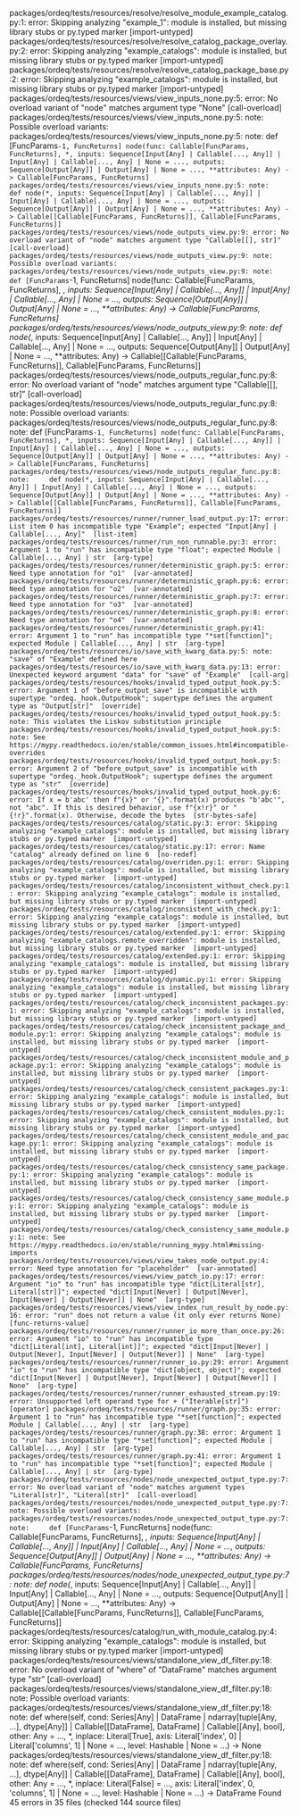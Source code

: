 packages/ordeq/tests/resources/resolve/resolve_module_example_catalog.py:1: error: Skipping analyzing "example_1": module is installed, but missing library stubs or py.typed marker  [import-untyped]
packages/ordeq/tests/resources/resolve/resolve_catalog_package_overlay.py:2: error: Skipping analyzing "example_catalogs": module is installed, but missing library stubs or py.typed marker  [import-untyped]
packages/ordeq/tests/resources/resolve/resolve_catalog_package_base.py:2: error: Skipping analyzing "example_catalogs": module is installed, but missing library stubs or py.typed marker  [import-untyped]
packages/ordeq/tests/resources/views/view_inputs_none.py:5: error: No overload variant of "node" matches argument type "None"  [call-overload]
packages/ordeq/tests/resources/views/view_inputs_none.py:5: note: Possible overload variants:
packages/ordeq/tests/resources/views/view_inputs_none.py:5: note:     def [FuncParams`-1, FuncReturns] node(func: Callable[FuncParams, FuncReturns], *, inputs: Sequence[Input[Any] | Callable[..., Any]] | Input[Any] | Callable[..., Any] | None = ..., outputs: Sequence[Output[Any]] | Output[Any] | None = ..., **attributes: Any) -> Callable[FuncParams, FuncReturns]
packages/ordeq/tests/resources/views/view_inputs_none.py:5: note:     def node(*, inputs: Sequence[Input[Any] | Callable[..., Any]] | Input[Any] | Callable[..., Any] | None = ..., outputs: Sequence[Output[Any]] | Output[Any] | None = ..., **attributes: Any) -> Callable[[Callable[FuncParams, FuncReturns]], Callable[FuncParams, FuncReturns]]
packages/ordeq/tests/resources/views/node_outputs_view.py:9: error: No overload variant of "node" matches argument type "Callable[[], str]"  [call-overload]
packages/ordeq/tests/resources/views/node_outputs_view.py:9: note: Possible overload variants:
packages/ordeq/tests/resources/views/node_outputs_view.py:9: note:     def [FuncParams`-1, FuncReturns] node(func: Callable[FuncParams, FuncReturns], *, inputs: Sequence[Input[Any] | Callable[..., Any]] | Input[Any] | Callable[..., Any] | None = ..., outputs: Sequence[Output[Any]] | Output[Any] | None = ..., **attributes: Any) -> Callable[FuncParams, FuncReturns]
packages/ordeq/tests/resources/views/node_outputs_view.py:9: note:     def node(*, inputs: Sequence[Input[Any] | Callable[..., Any]] | Input[Any] | Callable[..., Any] | None = ..., outputs: Sequence[Output[Any]] | Output[Any] | None = ..., **attributes: Any) -> Callable[[Callable[FuncParams, FuncReturns]], Callable[FuncParams, FuncReturns]]
packages/ordeq/tests/resources/views/node_outputs_regular_func.py:8: error: No overload variant of "node" matches argument type "Callable[[], str]"  [call-overload]
packages/ordeq/tests/resources/views/node_outputs_regular_func.py:8: note: Possible overload variants:
packages/ordeq/tests/resources/views/node_outputs_regular_func.py:8: note:     def [FuncParams`-1, FuncReturns] node(func: Callable[FuncParams, FuncReturns], *, inputs: Sequence[Input[Any] | Callable[..., Any]] | Input[Any] | Callable[..., Any] | None = ..., outputs: Sequence[Output[Any]] | Output[Any] | None = ..., **attributes: Any) -> Callable[FuncParams, FuncReturns]
packages/ordeq/tests/resources/views/node_outputs_regular_func.py:8: note:     def node(*, inputs: Sequence[Input[Any] | Callable[..., Any]] | Input[Any] | Callable[..., Any] | None = ..., outputs: Sequence[Output[Any]] | Output[Any] | None = ..., **attributes: Any) -> Callable[[Callable[FuncParams, FuncReturns]], Callable[FuncParams, FuncReturns]]
packages/ordeq/tests/resources/runner/runner_load_output.py:17: error: List item 0 has incompatible type "Example"; expected "Input[Any] | Callable[..., Any]"  [list-item]
packages/ordeq/tests/resources/runner/run_non_runnable.py:3: error: Argument 1 to "run" has incompatible type "float"; expected Module | Callable[..., Any] | str  [arg-type]
packages/ordeq/tests/resources/runner/deterministic_graph.py:5: error: Need type annotation for "o1"  [var-annotated]
packages/ordeq/tests/resources/runner/deterministic_graph.py:6: error: Need type annotation for "o2"  [var-annotated]
packages/ordeq/tests/resources/runner/deterministic_graph.py:7: error: Need type annotation for "o3"  [var-annotated]
packages/ordeq/tests/resources/runner/deterministic_graph.py:8: error: Need type annotation for "o4"  [var-annotated]
packages/ordeq/tests/resources/runner/deterministic_graph.py:41: error: Argument 1 to "run" has incompatible type "*set[function]"; expected Module | Callable[..., Any] | str  [arg-type]
packages/ordeq/tests/resources/io/save_with_kwarg_data.py:5: note: "save" of "Example" defined here
packages/ordeq/tests/resources/io/save_with_kwarg_data.py:13: error: Unexpected keyword argument "data" for "save" of "Example"  [call-arg]
packages/ordeq/tests/resources/hooks/invalid_typed_output_hook.py:5: error: Argument 1 of "before_output_save" is incompatible with supertype "ordeq._hook.OutputHook"; supertype defines the argument type as "Output[str]"  [override]
packages/ordeq/tests/resources/hooks/invalid_typed_output_hook.py:5: note: This violates the Liskov substitution principle
packages/ordeq/tests/resources/hooks/invalid_typed_output_hook.py:5: note: See https://mypy.readthedocs.io/en/stable/common_issues.html#incompatible-overrides
packages/ordeq/tests/resources/hooks/invalid_typed_output_hook.py:5: error: Argument 2 of "before_output_save" is incompatible with supertype "ordeq._hook.OutputHook"; supertype defines the argument type as "str"  [override]
packages/ordeq/tests/resources/hooks/invalid_typed_output_hook.py:6: error: If x = b'abc' then f"{x}" or "{}".format(x) produces "b'abc'", not "abc". If this is desired behavior, use f"{x!r}" or "{!r}".format(x). Otherwise, decode the bytes  [str-bytes-safe]
packages/ordeq/tests/resources/catalog/static.py:3: error: Skipping analyzing "example_catalogs": module is installed, but missing library stubs or py.typed marker  [import-untyped]
packages/ordeq/tests/resources/catalog/static.py:17: error: Name "catalog" already defined on line 6  [no-redef]
packages/ordeq/tests/resources/catalog/overriden.py:1: error: Skipping analyzing "example_catalogs": module is installed, but missing library stubs or py.typed marker  [import-untyped]
packages/ordeq/tests/resources/catalog/inconsistent_without_check.py:1: error: Skipping analyzing "example_catalogs": module is installed, but missing library stubs or py.typed marker  [import-untyped]
packages/ordeq/tests/resources/catalog/inconsistent_with_check.py:1: error: Skipping analyzing "example_catalogs": module is installed, but missing library stubs or py.typed marker  [import-untyped]
packages/ordeq/tests/resources/catalog/extended.py:1: error: Skipping analyzing "example_catalogs.remote_overridden": module is installed, but missing library stubs or py.typed marker  [import-untyped]
packages/ordeq/tests/resources/catalog/extended.py:1: error: Skipping analyzing "example_catalogs": module is installed, but missing library stubs or py.typed marker  [import-untyped]
packages/ordeq/tests/resources/catalog/dynamic.py:1: error: Skipping analyzing "example_catalogs": module is installed, but missing library stubs or py.typed marker  [import-untyped]
packages/ordeq/tests/resources/catalog/check_inconsistent_packages.py:1: error: Skipping analyzing "example_catalogs": module is installed, but missing library stubs or py.typed marker  [import-untyped]
packages/ordeq/tests/resources/catalog/check_inconsistent_package_and_module.py:1: error: Skipping analyzing "example_catalogs": module is installed, but missing library stubs or py.typed marker  [import-untyped]
packages/ordeq/tests/resources/catalog/check_inconsistent_module_and_package.py:1: error: Skipping analyzing "example_catalogs": module is installed, but missing library stubs or py.typed marker  [import-untyped]
packages/ordeq/tests/resources/catalog/check_consistent_packages.py:1: error: Skipping analyzing "example_catalogs": module is installed, but missing library stubs or py.typed marker  [import-untyped]
packages/ordeq/tests/resources/catalog/check_consistent_modules.py:1: error: Skipping analyzing "example_catalogs": module is installed, but missing library stubs or py.typed marker  [import-untyped]
packages/ordeq/tests/resources/catalog/check_consistent_module_and_package.py:1: error: Skipping analyzing "example_catalogs": module is installed, but missing library stubs or py.typed marker  [import-untyped]
packages/ordeq/tests/resources/catalog/check_consistency_same_package.py:1: error: Skipping analyzing "example_catalogs": module is installed, but missing library stubs or py.typed marker  [import-untyped]
packages/ordeq/tests/resources/catalog/check_consistency_same_module.py:1: error: Skipping analyzing "example_catalogs": module is installed, but missing library stubs or py.typed marker  [import-untyped]
packages/ordeq/tests/resources/catalog/check_consistency_same_module.py:1: note: See https://mypy.readthedocs.io/en/stable/running_mypy.html#missing-imports
packages/ordeq/tests/resources/views/view_takes_node_output.py:4: error: Need type annotation for "placeholder"  [var-annotated]
packages/ordeq/tests/resources/views/view_patch_io.py:17: error: Argument "io" to "run" has incompatible type "dict[Literal[str], Literal[str]]"; expected "dict[Input[Never] | Output[Never], Input[Never] | Output[Never]] | None"  [arg-type]
packages/ordeq/tests/resources/views/view_index_run_result_by_node.py:16: error: "run" does not return a value (it only ever returns None)  [func-returns-value]
packages/ordeq/tests/resources/runner/runner_io_more_than_once.py:26: error: Argument "io" to "run" has incompatible type "dict[Literal[int], Literal[int]]"; expected "dict[Input[Never] | Output[Never], Input[Never] | Output[Never]] | None"  [arg-type]
packages/ordeq/tests/resources/runner/runner_io.py:29: error: Argument "io" to "run" has incompatible type "dict[object, object]"; expected "dict[Input[Never] | Output[Never], Input[Never] | Output[Never]] | None"  [arg-type]
packages/ordeq/tests/resources/runner/runner_exhausted_stream.py:19: error: Unsupported left operand type for + ("Iterable[str]")  [operator]
packages/ordeq/tests/resources/runner/graph.py:35: error: Argument 1 to "run" has incompatible type "*set[function]"; expected Module | Callable[..., Any] | str  [arg-type]
packages/ordeq/tests/resources/runner/graph.py:38: error: Argument 1 to "run" has incompatible type "*set[function]"; expected Module | Callable[..., Any] | str  [arg-type]
packages/ordeq/tests/resources/runner/graph.py:41: error: Argument 1 to "run" has incompatible type "*set[function]"; expected Module | Callable[..., Any] | str  [arg-type]
packages/ordeq/tests/resources/nodes/node_unexpected_output_type.py:7: error: No overload variant of "node" matches argument types "Literal[str]", "Literal[str]"  [call-overload]
packages/ordeq/tests/resources/nodes/node_unexpected_output_type.py:7: note: Possible overload variants:
packages/ordeq/tests/resources/nodes/node_unexpected_output_type.py:7: note:     def [FuncParams`-1, FuncReturns] node(func: Callable[FuncParams, FuncReturns], *, inputs: Sequence[Input[Any] | Callable[..., Any]] | Input[Any] | Callable[..., Any] | None = ..., outputs: Sequence[Output[Any]] | Output[Any] | None = ..., **attributes: Any) -> Callable[FuncParams, FuncReturns]
packages/ordeq/tests/resources/nodes/node_unexpected_output_type.py:7: note:     def node(*, inputs: Sequence[Input[Any] | Callable[..., Any]] | Input[Any] | Callable[..., Any] | None = ..., outputs: Sequence[Output[Any]] | Output[Any] | None = ..., **attributes: Any) -> Callable[[Callable[FuncParams, FuncReturns]], Callable[FuncParams, FuncReturns]]
packages/ordeq/tests/resources/catalog/run_with_module_catalog.py:4: error: Skipping analyzing "example_catalogs": module is installed, but missing library stubs or py.typed marker  [import-untyped]
packages/ordeq/tests/resources/views/standalone_view_df_filter.py:18: error: No overload variant of "where" of "DataFrame" matches argument type "str"  [call-overload]
packages/ordeq/tests/resources/views/standalone_view_df_filter.py:18: note: Possible overload variants:
packages/ordeq/tests/resources/views/standalone_view_df_filter.py:18: note:     def where(self, cond: Series[Any] | DataFrame | ndarray[tuple[Any, ...], dtype[Any]] | Callable[[DataFrame], DataFrame] | Callable[[Any], bool], other: Any = ..., *, inplace: Literal[True], axis: Literal['index', 0] | Literal['columns', 1] | None = ..., level: Hashable | None = ...) -> None
packages/ordeq/tests/resources/views/standalone_view_df_filter.py:18: note:     def where(self, cond: Series[Any] | DataFrame | ndarray[tuple[Any, ...], dtype[Any]] | Callable[[DataFrame], DataFrame] | Callable[[Any], bool], other: Any = ..., *, inplace: Literal[False] = ..., axis: Literal['index', 0, 'columns', 1] | None = ..., level: Hashable | None = ...) -> DataFrame
Found 45 errors in 35 files (checked 144 source files)

